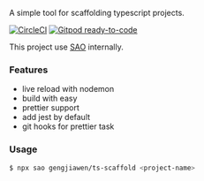 A simple tool for scaffolding typescript projects.

[![CircleCI](https://circleci.com/gh/gengjiawen/ts-scaffold.svg?style=svg)](https://circleci.com/gh/gengjiawen/ts-scaffold)
[![Gitpod ready-to-code](https://img.shields.io/badge/Gitpod-ready--to--code-blue?logo=gitpod)](https://gitpod.io/#https://github.com/gengjiawen/ts-scaffold)

This project use [SAO](https://github.com/saojs/sao) internally.

### Features
* live reload with nodemon
* build with easy
* prettier support
* add jest by default
* git hooks for prettier task

### Usage

``` bash
$ npx sao gengjiawen/ts-scaffold <project-name>
```
